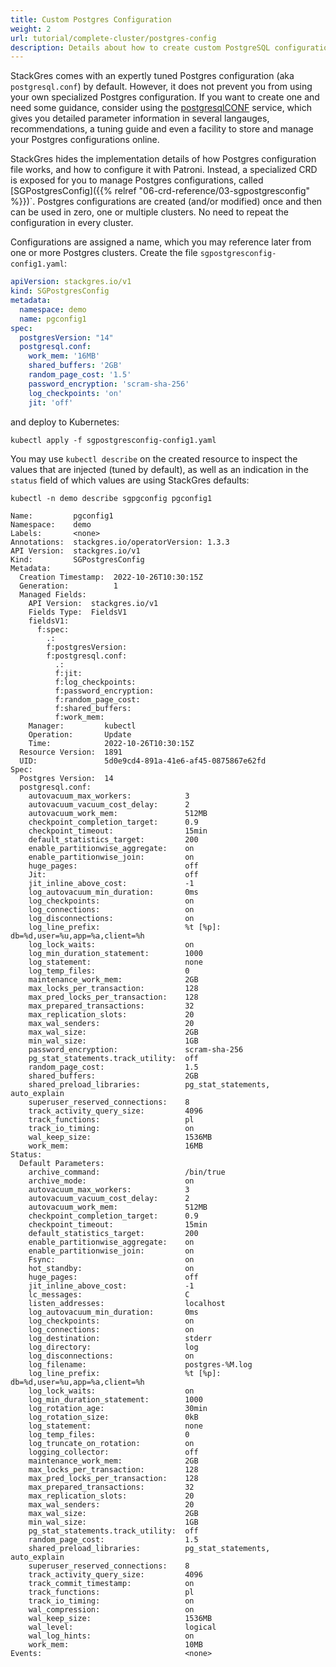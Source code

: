 ```yaml
---
title: Custom Postgres Configuration
weight: 2
url: tutorial/complete-cluster/postgres-config
description: Details about how to create custom PostgreSQL configurations.
---
```


StackGres comes with an expertly tuned Postgres configuration (aka `postgresql.conf`) by default. However, it does not prevent you from using your own specialized Postgres configuration. If you want to create one and need some guidance, consider using the [postgresqlCONF](https://postgresqlco.nf) service, which gives you detailed parameter information in several langauges, recommendations, a tuning guide and even a facility to store and manage your Postgres configurations online.

StackGres hides the implementation details of how Postgres configuration file works, and how to configure it with Patroni. Instead, a specialized CRD is exposed for you to manage Postgres configurations, called [SGPostgresConfig]({{% relref "06-crd-reference/03-sgpostgresconfig" %}})`. Postgres configurations are created (and/or modified) once and then can be used in zero, one or multiple clusters. No need to repeat the configuration in every cluster.

Configurations are assigned a name, which you may reference later from one or more Postgres clusters. Create the file `sgpostgresconfig-config1.yaml`:

```yaml
apiVersion: stackgres.io/v1
kind: SGPostgresConfig
metadata:
  namespace: demo
  name: pgconfig1
spec:
  postgresVersion: "14"
  postgresql.conf:
    work_mem: '16MB'
    shared_buffers: '2GB'
    random_page_cost: '1.5'
    password_encryption: 'scram-sha-256'
    log_checkpoints: 'on'
    jit: 'off'
```

and deploy to Kubernetes:

```
kubectl apply -f sgpostgresconfig-config1.yaml
```

You may use `kubectl describe` on the created resource to inspect the values that are injected (tuned by default), as
well as an indication in the `status` field of which values are using StackGres defaults:

```
kubectl -n demo describe sgpgconfig pgconfig1
```

```
Name:         pgconfig1
Namespace:    demo
Labels:       <none>
Annotations:  stackgres.io/operatorVersion: 1.3.3
API Version:  stackgres.io/v1
Kind:         SGPostgresConfig
Metadata:
  Creation Timestamp:  2022-10-26T10:30:15Z
  Generation:          1
  Managed Fields:
    API Version:  stackgres.io/v1
    Fields Type:  FieldsV1
    fieldsV1:
      f:spec:
        .:
        f:postgresVersion:
        f:postgresql.conf:
          .:
          f:jit:
          f:log_checkpoints:
          f:password_encryption:
          f:random_page_cost:
          f:shared_buffers:
          f:work_mem:
    Manager:         kubectl
    Operation:       Update
    Time:            2022-10-26T10:30:15Z
  Resource Version:  1891
  UID:               5d0e9cd4-891a-41e6-af45-0875867e62fd
Spec:
  Postgres Version:  14
  postgresql.conf:
    autovacuum_max_workers:            3
    autovacuum_vacuum_cost_delay:      2
    autovacuum_work_mem:               512MB
    checkpoint_completion_target:      0.9
    checkpoint_timeout:                15min
    default_statistics_target:         200
    enable_partitionwise_aggregate:    on
    enable_partitionwise_join:         on
    huge_pages:                        off
    Jit:                               off
    jit_inline_above_cost:             -1
    log_autovacuum_min_duration:       0ms
    log_checkpoints:                   on
    log_connections:                   on
    log_disconnections:                on
    log_line_prefix:                   %t [%p]: db=%d,user=%u,app=%a,client=%h 
    log_lock_waits:                    on
    log_min_duration_statement:        1000
    log_statement:                     none
    log_temp_files:                    0
    maintenance_work_mem:              2GB
    max_locks_per_transaction:         128
    max_pred_locks_per_transaction:    128
    max_prepared_transactions:         32
    max_replication_slots:             20
    max_wal_senders:                   20
    max_wal_size:                      2GB
    min_wal_size:                      1GB
    password_encryption:               scram-sha-256
    pg_stat_statements.track_utility:  off
    random_page_cost:                  1.5
    shared_buffers:                    2GB
    shared_preload_libraries:          pg_stat_statements, auto_explain
    superuser_reserved_connections:    8
    track_activity_query_size:         4096
    track_functions:                   pl
    track_io_timing:                   on
    wal_keep_size:                     1536MB
    work_mem:                          16MB
Status:
  Default Parameters:
    archive_command:                   /bin/true
    archive_mode:                      on
    autovacuum_max_workers:            3
    autovacuum_vacuum_cost_delay:      2
    autovacuum_work_mem:               512MB
    checkpoint_completion_target:      0.9
    checkpoint_timeout:                15min
    default_statistics_target:         200
    enable_partitionwise_aggregate:    on
    enable_partitionwise_join:         on
    Fsync:                             on
    hot_standby:                       on
    huge_pages:                        off
    jit_inline_above_cost:             -1
    lc_messages:                       C
    listen_addresses:                  localhost
    log_autovacuum_min_duration:       0ms
    log_checkpoints:                   on
    log_connections:                   on
    log_destination:                   stderr
    log_directory:                     log
    log_disconnections:                on
    log_filename:                      postgres-%M.log
    log_line_prefix:                   %t [%p]: db=%d,user=%u,app=%a,client=%h 
    log_lock_waits:                    on
    log_min_duration_statement:        1000
    log_rotation_age:                  30min
    log_rotation_size:                 0kB
    log_statement:                     none
    log_temp_files:                    0
    log_truncate_on_rotation:          on
    logging_collector:                 off
    maintenance_work_mem:              2GB
    max_locks_per_transaction:         128
    max_pred_locks_per_transaction:    128
    max_prepared_transactions:         32
    max_replication_slots:             20
    max_wal_senders:                   20
    max_wal_size:                      2GB
    min_wal_size:                      1GB
    pg_stat_statements.track_utility:  off
    random_page_cost:                  1.5
    shared_preload_libraries:          pg_stat_statements, auto_explain
    superuser_reserved_connections:    8
    track_activity_query_size:         4096
    track_commit_timestamp:            on
    track_functions:                   pl
    track_io_timing:                   on
    wal_compression:                   on
    wal_keep_size:                     1536MB
    wal_level:                         logical
    wal_log_hints:                     on
    work_mem:                          10MB
Events:                                <none>
```
